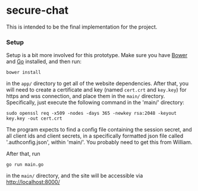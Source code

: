# secure-chat

This is intended to be the final implementation for the project.

### Setup

Setup is a bit more involved for this prototype. Make sure you have [Bower](http://bower.io/) and [Go](https://golang.org/) installed, and then run:

`bower install`

in the `app/` directory to get all of the website dependencies. After that, you will need to create a certificate and key (named `cert.crt` and `key.key`) for https and wss connection, and place them in the `main/` directory. Specifically, just execute the following command in the 'main/' directory:

`sudo openssl req -x509 -nodes -days 365 -newkey rsa:2048 -keyout key.key -out cert.crt`

The program expects to find a config file containing the session secret, and all client
ids and client secrets, in a specifically formatted json file called '.authconfig.json', within 'main/'. You probably need to get this from William.

After that, run

`go run main.go`

in the `main/` directory, and the site will be accessible via [http://localhost:8000/](http://localhost:8000/)

